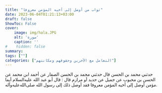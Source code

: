```yaml
---
title: "ثواب من أوصل إلى أخيه المؤمن معروفا"
date: 2023-06-04T01:21:13+03:00
draft: false
ShowToc: False
cover:
    image: img/hala.JPG
    alt: 'صورة'
    caption: ''
#    hidden: false
summary: 
tags: [""]
categories: ["التعامل مع الآخرين وحقوقهم ومكانتهم"]
---
```

حدثني محمد بن الحسن قال حدثني محمد بن الحسن الصفار عن أحمد 
ابن محمد عن الحسن بن محبوب عن جميل عن حديد أو مرازم قال : قال
أبو عبد الله عليه‌السلام أيما مؤمن أوصل إلى أخيه المؤمن معروفا فقد أوصل ذلك
إلى رسول الله صلى‌الله‌عليه‌وآله.


